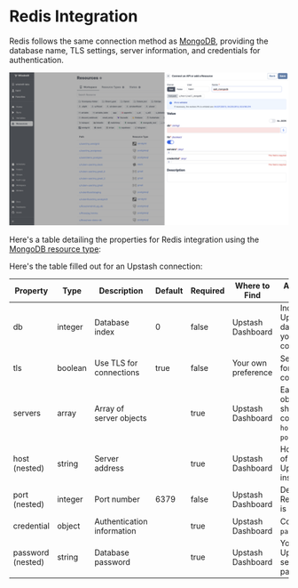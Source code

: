 # Redis Integration

Redis follows the same connection method as [MongoDB](./mongodb.md), providing the database name, TLS settings, server information, and credentials for authentication.

![Add Mongodb](../assets/integrations/add_mongodb.png.webp)

Here's a table detailing the properties for Redis integration using the [MongoDB resource type](https://hub.windmill.dev/resource_types/22/mongodb):

Here's the table filled out for an Upstash connection:

| Property          | Type    | Description                | Default | Required | Where to Find       | Additional Details                                   |
| ----------------- | ------- | -------------------------- | ------- | -------- | ------------------- | ---------------------------------------------------- |
| db                | integer | Database index             | 0       | false    | Upstash Dashboard   | Index of the Upstash database you want to connect to |
| tls               | boolean | Use TLS for connections    | true    | false    | Your own preference | Set to true for secure connections                   |
| servers           | array   | Array of server objects    |         | true     | Upstash Dashboard   | Each server object should contain `host` and `port`  |
| host (nested)     | string  | Server address             |         | true     | Upstash Dashboard   | Hostname of the Upstash instance                     |
| port (nested)     | integer | Port number                | 6379    | false    | Upstash Dashboard   | Default Redis port is `6379`                         |
| credential        | object  | Authentication information |         | true     | Upstash Dashboard   | Contains `password`                                  |
| password (nested) | string  | Database password          |         | true     | Upstash Dashboard   | Your Upstash server's password                       |
